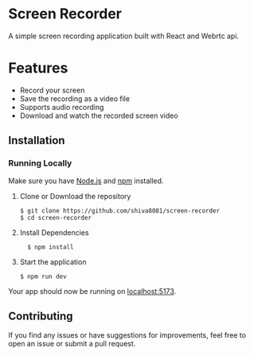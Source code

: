 # Screen Recorder
A simple screen recording application built with React and Webrtc api.


# Features
- Record your screen
- Save the recording as a video file
- Supports audio recording
- Download and watch the recorded screen video

## Installation
### Running Locally
Make sure you have [Node.js](https://nodejs.org/) and [npm](https://www.npmjs.com/) installed.

1. Clone or Download the repository
   ```
   $ git clone https://github.com/shiva8081/screen-recorder
   $ cd screen-recorder
   ```

2. Install Dependencies
    ```
	  $ npm install
    ```

3. Start the application
   ```
   $ npm run dev
   ```

Your app should now be running on [localhost:5173](http://localhost:5173/).

## Contributing
If you find any issues or have suggestions for improvements, feel free to open an issue or submit a pull request.
